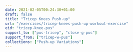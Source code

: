 ```yaml
---
date: 2021-02-05T00:24:30+01:00
draft: false
title: "Tricep Knees Push-up"
url: "/exercises/tricep-knees-push-up-workout-exercise"
eid: "tricep-knee-pus"
support_to: ["pus-tricep", "close-g-pus"]
support_from: ["tricep-w-pus"]
collections: ["Push-up Variations"]
---
```

